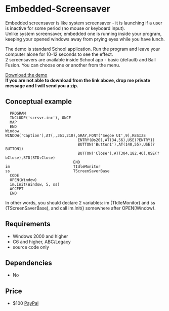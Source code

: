 # Embedded-Screensaver
Embedded screensaver is like system screensaver - it is launching if a user is inactive for some period (no mouse or keyboard input).  
Unlike system screensaver, embedded one is running inside your program, keeping your opened windows away from prying eyes while you have lunch.  

The demo is standard School application. Run the program and leave your computer alone for 10-12 seconds to see the effect.  
2 screensavers are available inside School app - basic (default) and Ball Fusion. You can choose one or another from the menu.  

[Download the demo](https://yadi.sk/d/nox5p_Hhq3SgCg)  
**If you are not able to download from the link above, drop me private message and I will send you a zip.**  

## Conceptual example

```
  PROGRAM
  INCLUDE('scrsvr.inc'), ONCE
  MAP
  END
Window                        WINDOW('Caption'),AT(,,361,210),GRAY,FONT('Segoe UI',9),RESIZE
                                ENTRY(@s20),AT(34,56),USE(?ENTRY1)
                                BUTTON('Button1'),AT(140,55),USE(?BUTTON1)
                                BUTTON('Close'),AT(304,182,46),USE(?bClose),STD(STD:Close)
                              END
im                            TIdleMonitor
ss                            TScreenSaverBase
  CODE
  OPEN(Window)
  im.Init(Window, 5, ss)
  ACCEPT
  END
```

In other words, you should declare 2 variables: im (TIdleMonitor) and ss (TScreenSaverBase), and call im.Init() somewhere after OPEN(Window).

## Requirements
- Windows 2000 and higher
- C6 and higher, ABC/Legacy
- source code only

## Dependencies
- No

## Price
- $100 [PayPal](https://www.paypal.me/mikeduglas?ppid=PPC000628&cnac=RU&rsta=ru_RU(ru_RU)&cust=8W29QJ6GKY9HS&unptid=75f96da6-24a4-11e9-ae2c-441ea14e9560&t=&cal=ff0291196b3f5&calc=ff0291196b3f5&calf=ff0291196b3f5&unp_tpcid=ppme-social-user-profile-created&page=main:email&pgrp=main:email&e=op&mchn=em&s=ci&mail=sys)